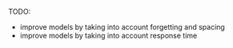TODO:

* improve models by taking into account forgetting and spacing
* improve models by taking into account response time
